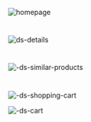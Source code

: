 
![homepage](https://user-images.githubusercontent.com/80118008/157515881-c1216438-fe36-4f93-9193-095e3bacecdf.PNG)

#

![ds-details](https://user-images.githubusercontent.com/80118008/157515983-a928e59d-b558-457e-a237-c9fa365853e4.gif)

#

![-ds-similar-products](https://user-images.githubusercontent.com/80118008/157515999-169bd1c8-09d5-40bb-83d8-c9ed6395d077.gif)

#

![-ds-shopping-cart](https://user-images.githubusercontent.com/80118008/157516015-67fa07fc-5ece-48be-9286-2f3cf7c4f982.gif)

![-ds-cart](https://user-images.githubusercontent.com/80118008/157516027-1c4ea668-9971-4725-bd1f-c9303f8999f7.gif)

<!-- # DropShipping

This project was generated with [Angular CLI](https://github.com/angular/angular-cli) version 13.2.5.

## Development server

Run `ng serve` for a dev server. Navigate to `http://localhost:4200/`. The app will automatically reload if you change any of the source files.

## Code scaffolding

Run `ng generate component component-name` to generate a new component. You can also use `ng generate directive|pipe|service|class|guard|interface|enum|module`.

## Build

Run `ng build` to build the project. The build artifacts will be stored in the `dist/` directory.

## Running unit tests

Run `ng test` to execute the unit tests via [Karma](https://karma-runner.github.io).

## Running end-to-end tests

Run `ng e2e` to execute the end-to-end tests via a platform of your choice. To use this command, you need to first add a package that implements end-to-end testing capabilities.

## Further help

To get more help on the Angular CLI use `ng help` or go check out the [Angular CLI Overview and Command Reference](https://angular.io/cli) page.
 -->

